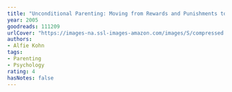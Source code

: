 ```yaml
---
title: "Unconditional Parenting: Moving from Rewards and Punishments to Love and Reason"
year: 2005
goodreads: 111209
urlCover: "https://images-na.ssl-images-amazon.com/images/S/compressed.photo.goodreads.com/books/1406525749i/111209.jpg"
authors:
- Alfie Kohn
tags:
- Parenting
- Psychology
rating: 4
hasNotes: false
---
```

